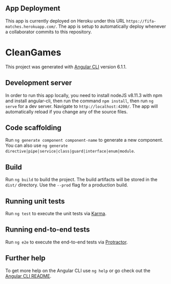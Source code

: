 ## App Deployment

This app is currently deployed on Heroku under this URL `https://fifa-matches.herokuapp.com/`. The app is setup to automatically deploy whenever a collaborator commits to this repository.

# CleanGames

This project was generated with [Angular CLI](https://github.com/angular/angular-cli) version 6.1.1.

## Development server

In order to run this app locally, you need to install nodeJS v8.11.3 with npm and install angular-cli, then run the command `npm install`, then run `ng serve` for a dev server. Navigate to `http://localhost:4200/`. The app will automatically reload if you change any of the source files.

## Code scaffolding

Run `ng generate component component-name` to generate a new component. You can also use `ng generate directive|pipe|service|class|guard|interface|enum|module`.

## Build

Run `ng build` to build the project. The build artifacts will be stored in the `dist/` directory. Use the `--prod` flag for a production build.

## Running unit tests

Run `ng test` to execute the unit tests via [Karma](https://karma-runner.github.io).

## Running end-to-end tests

Run `ng e2e` to execute the end-to-end tests via [Protractor](http://www.protractortest.org/).

## Further help

To get more help on the Angular CLI use `ng help` or go check out the [Angular CLI README](https://github.com/angular/angular-cli/blob/master/README.md).

